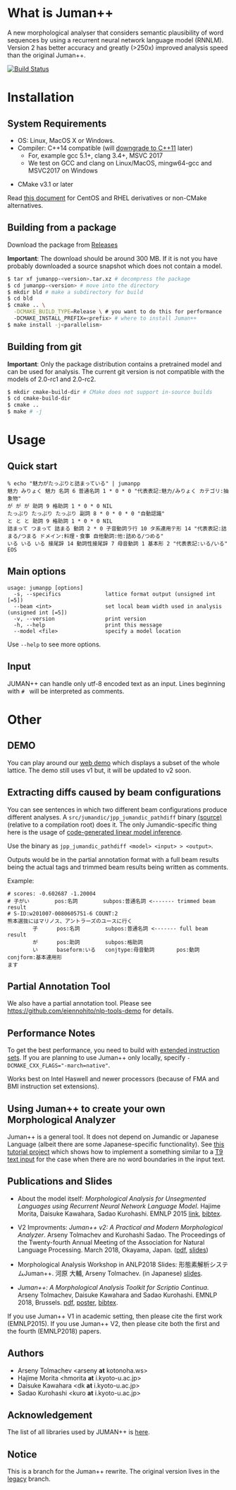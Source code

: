 # What is Juman++

A new morphological analyser that considers semantic plausibility of 
word sequences by using a recurrent neural network language model (RNNLM).
Version 2 has better accuracy and greatly (>250x) improved analysis speed than
the original Juman++.

[![Build Status](https://travis-ci.org/ku-nlp/jumanpp.svg?branch=master)](https://travis-ci.org/ku-nlp/jumanpp)

# Installation

## System Requirements

* OS: Linux, MacOS X or Windows.
* Compiler: C++14 compatible (will [downgrade to C++11](https://github.com/ku-nlp/jumanpp/issues/20) later)
  * For, example gcc 5.1+, clang 3.4+, MSVC 2017
  * We test on GCC and clang on Linux/MacOS, mingw64-gcc and MSVC2017 on Windows
- CMake v3.1 or later

Read [this document](docs/building.md) for CentOS and RHEL derivatives or non-CMake alternatives.

## Building from a package

Download the package from [Releases](https://github.com/ku-nlp/jumanpp/releases)

**Important**: The download should be around 300 MB. If it is not you have probably downloaded a source snapshot which does not contain a model.

```bash
$ tar xf jumanpp-<version>.tar.xz # decompress the package
$ cd jumanpp-<version> # move into the directory
$ mkdir bld # make a subdirectory for build
$ cd bld
$ cmake .. \
  -DCMAKE_BUILD_TYPE=Release \ # you want to do this for performance
  -DCMAKE_INSTALL_PREFIX=<prefix> # where to install Juman++
$ make install -j<parallelism>
```
## Building from git

**Important**: Only the package distribution contains a pretrained model and can be used for analysis. 
The current git version is not compatible with the models of 2.0-rc1 and 2.0-rc2.

```bash
$ mkdir cmake-build-dir # CMake does not support in-source builds
$ cd cmake-build-dir
$ cmake ..
$ make # -j
```

# Usage

## Quick start
```
% echo "魅力がたっぷりと詰まっている" | jumanpp
魅力 みりょく 魅力 名詞 6 普通名詞 1 * 0 * 0 "代表表記:魅力/みりょく カテゴリ:抽象物"
が が が 助詞 9 格助詞 1 * 0 * 0 NIL
たっぷり たっぷり たっぷり 副詞 8 * 0 * 0 * 0 "自動認識"
と と と 助詞 9 格助詞 1 * 0 * 0 NIL
詰まって つまって 詰まる 動詞 2 * 0 子音動詞ラ行 10 タ系連用テ形 14 "代表表記:詰まる/つまる ドメイン:料理・食事 自他動詞:他:詰める/つめる"
いる いる いる 接尾辞 14 動詞性接尾辞 7 母音動詞 1 基本形 2 "代表表記:いる/いる"
EOS
```

## Main options
```
usage: jumanpp [options] 
  -s, --specifics              lattice format output (unsigned int [=5])
  --beam <int>                 set local beam width used in analysis (unsigned int [=5])
  -v, --version                print version
  -h, --help                   print this message
  --model <file>               specify a model location
```

Use `--help` to see more options.

## Input
JUMAN++ can handle only utf-8 encoded text as an input.
Lines beginning with `# ` will be interpreted as comments.

# Other

## DEMO
You can play around our [web demo](https://tulip.kuee.kyoto-u.ac.jp/demo/jumanpp_lattice?text=%E5%A4%96%E5%9B%BD%E4%BA%BA%E5%8F%82%E6%94%BF%E6%A8%A9%E3%81%AB%E5%AF%BE%E3%81%99%E3%82%8B%E8%80%83%E3%81%88%E6%96%B9%E3%81%AE%E9%81%95%E3%81%84)
which displays a subset of the whole lattice.
The demo still uses v1 but, it will be updated to v2 soon.

## Extracting diffs caused by beam configurations

You can see sentences in which two different beam configurations produce different analyses.
A `src/jumandic/jpp_jumandic_pathdiff` binary [(source)](https://github.com/ku-nlp/jumanpp/blob/master/src/jumandic/main/path_diff.cc) 
(relative to a compilation root) does it.
The only Jumandic-specific thing here is the usage of [code-generated linear model inference](https://github.com/ku-nlp/jumanpp/blob/master/src/jumandic/main/path_diff.cc#L195).

Use the binary as `jpp_jumandic_pathdiff <model> <input> > <output>`.

Outputs would be in the partial annotation format with a full beam results being the actual tags and trimmed beam results being written as comments.

Example: 
```
# scores: -0.602687 -1.20004
# 子がい        pos:名詞        subpos:普通名詞 <------- trimmed beam result
# S-ID:w201007-0080605751-6 COUNT:2
熊本選抜にはマリノス、アントラーズのユースに行く
        子      pos:名詞        subpos:普通名詞 <------- full beam result
        が      pos:助詞        subpos:格助詞
        い      baseform:いる   conjtype:母音動詞       pos:動詞        conjform:基本連用形
ます
```

## Partial Annotation Tool

We also have a partial annotation tool. Please see https://github.com/eiennohito/nlp-tools-demo for details.

## Performance Notes

To get the best performance, you need to build with [extended instruction sets](https://gcc.gnu.org/onlinedocs/gcc/x86-Options.html).
If you are planning to use Juman++ only locally,
specify `-DCMAKE_CXX_FLAGS="-march=native"`.

Works best on Intel Haswell and newer processors (because of FMA and BMI instruction set extensions).

## Using Juman++ to create your own Morphological Analyzer

Juman++ is a general tool. 
It does not depend on Jumandic or Japanese Language 
(albeit there are some Japanese-specific functionality).
See [this tutorial project](https://github.com/eiennohito/jumanpp-t9)
which shows how to implement a something similar to a 
[T9 text input](https://en.wikipedia.org/wiki/T9_(predictive_text))
for the case when there are no word boundaries in the input text.

## Publications and Slides

* About the model itself: *Morphological Analysis for Unsegmented Languages using Recurrent Neural Network Language Model*. Hajime Morita, Daisuke Kawahara, Sadao Kurohashi. EMNLP 2015 [link](http://aclweb.org/anthology/D15-1276), [bibtex](https://aclanthology.coli.uni-saarland.de/papers/D15-1276/d15-1276.bib).

* V2 Improvments: *Juman++ v2: A Practical and Modern Morphological Analyzer*. Arseny Tolmachev and Kurohashi Sadao. The Proceedings of the Twenty-fourth Annual Meeting of the Association for Natural Language Processing. March 2018, Okayama, Japan. ([pdf](http://www.anlp.jp/proceedings/annual_meeting/2018/pdf_dir/A5-2.pdf), [slides](https://www.slideshare.net/eiennohito/juman-v2-a-practical-and-modern-morphological-analyzer))

* Morphological Analysis Workshop in ANLP2018 Slides: 形態素解析システムJuman++. 河原 大輔, Arseny Tolmachev. (in Japanese) [slides](https://drive.google.com/file/d/1DVnrsWw4skRgC8jU6_RkeofOQEHFwctc/view?usp=sharing).

* *Juman++: A Morphological Analysis Toolkit for Scriptio Continua.* Arseny Tolmachev, Daisuke Kawahara and Sadao Kurohashi. EMNLP 2018, Brussels. [pdf](http://aclweb.org/anthology/D18-2010), [poster](https://drive.google.com/file/d/1SeiYP2z4Hb1Q0IhIe_3ydSIjCMhxnKIS/view?usp=sharing), [bibtex](https://aclanthology.coli.uni-saarland.de/papers/D18-2010/d18-2010.bib).

If you use Juman++ V1 in academic setting, then please cite the first work (EMNLP2015). If you use Juman++ V2, then please cite both the first and the fourth (EMNLP2018) papers. 

## Authors
* Arseny Tolmachev <arseny **at** kotonoha.ws>
* Hajime Morita <hmorita  **at** i.kyoto-u.ac.jp>  
* Daisuke Kawahara <dk  **at** i.kyoto-u.ac.jp>  
* Sadao Kurohashi <kuro  **at** i.kyoto-u.ac.jp>

## Acknowledgement
The list of all libraries used by JUMAN++ is [here](libs/README.md).

## Notice

This is a branch for the Juman++ rewrite.
The original version lives in the [legacy](https://github.com/ku-nlp/jumanpp/tree/legacy) branch.
